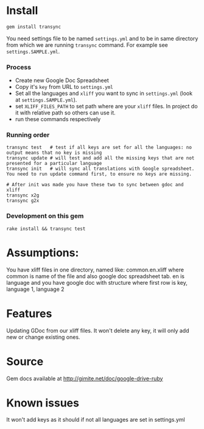 # Install

```bash
gem install transync
```

You need settings file to be named `settings.yml` and to be in same directory from which we are running `transync` command.
For example see `settings.SAMPLE.yml`.

### Process

- Create new Google Doc Spreadsheet
- Copy it's `key` from URL to `settings.yml`
- Set all the languages and `xliff` you want to sync in `settings.yml` (look at `settings.SAMPLE.yml`).
- set `XLIFF_FILES_PATH` to set path where are your `xliff` files. In project do it with relative path so others can use it.
- run these commands respectively

### Running order

```
transync test   # test if all keys are set for all the languages: no output means that no key is missing
transync update # will test and add all the missing keys that are not presented for a particular language
transync init   # will sync all translations with Google spreadsheet. You need to run update command first, to ensure no keys are missing.

# After init was made you have these two to sync between gdoc and xliff
transync x2g
transync g2x
```

### Development on this gem

```
rake install && transync test
```

# Assumptions:

You have xliff files in one directory, named like: common.en.xliff where common is name of the file and also google doc
spreadsheet tab. en is language and you have google doc with structure where first row is key, language 1, language 2

# Features

Updating GDoc from our xliff files. It won't delete any key, it will only add new or change existing ones.

# Source

Gem docs available at http://gimite.net/doc/google-drive-ruby

# Known issues

It won't add keys as it should if not all languages are set in settings.yml
